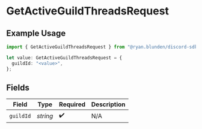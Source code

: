 # GetActiveGuildThreadsRequest

## Example Usage

```typescript
import { GetActiveGuildThreadsRequest } from "@ryan.blunden/discord-sdk/models/operations";

let value: GetActiveGuildThreadsRequest = {
  guildId: "<value>",
};
```

## Fields

| Field              | Type               | Required           | Description        |
| ------------------ | ------------------ | ------------------ | ------------------ |
| `guildId`          | *string*           | :heavy_check_mark: | N/A                |